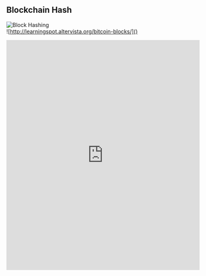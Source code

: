 ## Blockchain Hash

<div class="column-left">

![Block Hashing](http://learningspot.altervista.org/wp-content/uploads/2017/05/blockchain_structure-768x405.png)
<br>
![http://learningspot.altervista.org/bitcoin-blocks/]()

</div>

<div class="column-right">
<iframe width="100%" height="600" src="http://digital-codes.de/js/crypto_hash.htm" allowfullscreen="allowfullscreen" frameborder="0"></iframe>

</div>
